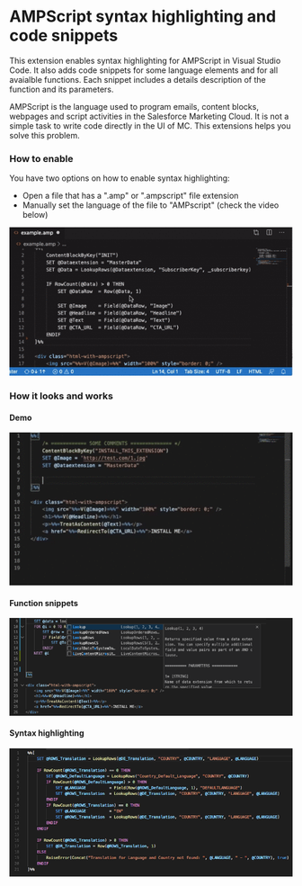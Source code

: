 # AMPScript syntax highlighting and code snippets

This extension enables syntax highlighting for AMPScript in Visual Studio Code. It also adds code snippets for some language elements and for all avaialble functions. Each snippet includes a details description of the function and its parameters.

AMPScript is the language used to program emails, content blocks, webpages and script activities in the Salesforce Marketing Cloud. It is not a simple task to write code directly in the UI of MC. This extensions helps you solve this problem.

### How to enable

You have two options on how to enable syntax highlighting:

* Open a file that has a ".amp" or ".ampscript" file extension
* Manually set the language of the file to "AMPscript" (check the video below)

![AMPScript](https://raw.githubusercontent.com/Bizcuit/vscode-ampscript/master/screenshot_video_howto.gif)


### How it looks and works

#### Demo

![Demo](https://raw.githubusercontent.com/Bizcuit/vscode-ampscript/master/screenshot_video.gif)

#### Function snippets 

![Function snippets](https://raw.githubusercontent.com/Bizcuit/vscode-ampscript/master/screenshot_snippets.png)

#### Syntax highlighting

![Syntax highlighting](https://raw.githubusercontent.com/Bizcuit/vscode-ampscript/master/screenshot.png)
